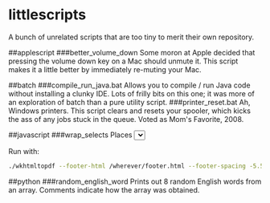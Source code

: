 littlescripts
=============
A bunch of unrelated scripts that are too tiny to merit their own repository.

##applescript
###better_volume_down
Some moron at Apple decided that pressing the volume down key on a Mac should unmute it. This script makes it a little better by immediately re-muting your Mac.

##batch
###compile_run_java.bat
Allows you to compile / run Java code without installing a clunky IDE. Lots of frilly bits on this one; it was more of an exploration of batch than a pure utility script.
###printer_reset.bat
Ah, Windows printers. This script clears and resets your spooler, which kicks the ass of any jobs stuck in the queue. Voted as Mom's Favorite, 2008.

##javascript
###wrap_selects
Places <select> elements on the page into wrappers, which is a good first step for styling them. I can't *wait* until we can do away with this once & for all, but for now it's still a necessary evil.
###sticky_footer (in multi-page PDF)
While using [wkhtmltopdf-0.11.0-rc1 osx](https://code.google.com/p/wkhtmltopdf/) to convert HTML -> PDF, I needed a way to stick some text at the very bottom of the last page, regardless of main content length. This ugly beast should do the trick (example project included).

Run with:
```bash
./wkhtmltopdf --footer-html /wherever/footer.html --footer-spacing -5.5 /wherever/main.html /wherever/thisgetsprinted.pdf
```

##python
###random_english_word
Prints out 8 random English words from an array. Comments indicate how the array was obtained.
